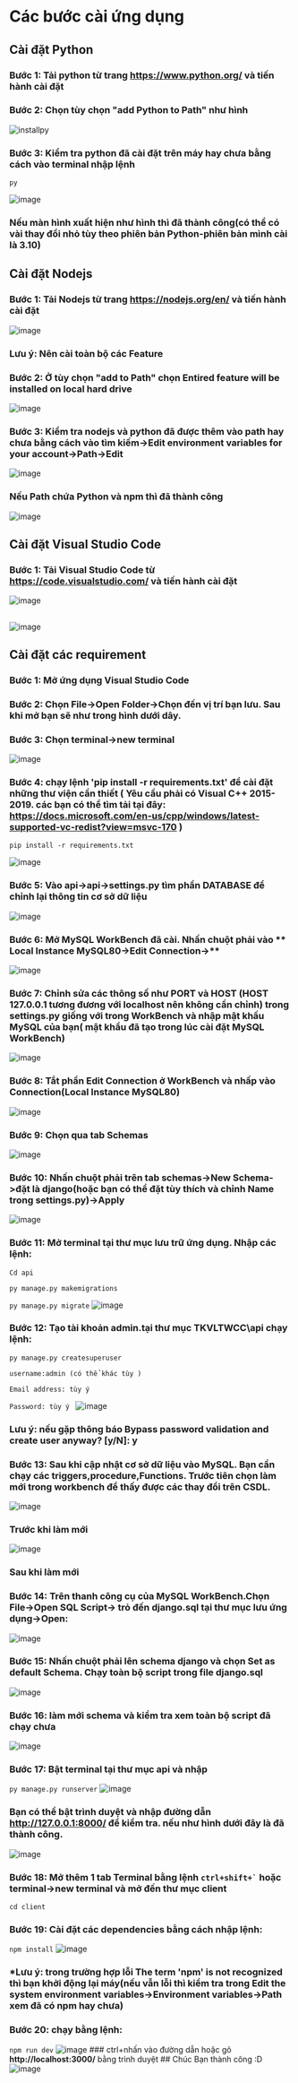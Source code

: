 # Các bước cài ứng dụng
##  Cài đặt Python
### Bước 1: Tải python từ trang https://www.python.org/ và tiến hành cài đặt 
### Bước 2: Chọn tùy chọn "add Python to Path" như hình
![installpy](https://user-images.githubusercontent.com/38754038/169266195-bf7fa41e-2c19-4cf4-bcc4-733f03882877.png)
### Bước 3: Kiểm tra python đã cài đặt trên máy hay chưa bằng cách vào terminal nhập lệnh
```
py
```
![image](https://user-images.githubusercontent.com/38754038/169266520-f8720c17-988e-4767-be5c-3a96bd830648.png)
### Nếu màn hình xuất hiện như hình thì đã thành công(có thể có vài thay đổi nhỏ tùy theo phiên bản Python-phiên bản mình cài là 3.10)
## Cài đặt Nodejs
### Bước 1: Tải Nodejs từ trang https://nodejs.org/en/ và tiến hành cài đặt 
![image](https://user-images.githubusercontent.com/38754038/169276731-d908c1d6-ce31-48fe-a8f9-cfc93656bc6d.png)

### Lưu ý: Nên cài toàn bộ các Feature
### Bước 2: Ở tùy chọn "add to Path" chọn Entired feature will be installed on local hard drive 
![image](https://user-images.githubusercontent.com/38754038/169280152-8e479670-dd7e-4c94-90f1-cbf63d432d33.png)
### Bước 3: Kiểm tra nodejs và python đã được thêm vào path hay chưa bằng cách vào tìm kiếm->Edit environment variables for your account->Path->Edit
![image](https://user-images.githubusercontent.com/38754038/169426693-80385cc1-7ad5-46cd-8253-f3e451032847.png)
### Nếu Path chứa Python và npm thì đã thành công
![image](https://user-images.githubusercontent.com/38754038/169426883-999668d6-5171-404b-8936-b5dc6f0fc59f.png)
## Cài đặt Visual Studio Code
### Bước 1: Tải Visual Studio Code từ https://code.visualstudio.com/ và tiến hành cài đặt 
![image](https://user-images.githubusercontent.com/38754038/169427343-19d2cc33-64cf-443e-ab6c-a366598222c6.png)
## 
![image](https://user-images.githubusercontent.com/38754038/169435343-a0f7f3eb-1cb5-4aa0-8055-27ddda4e72f6.png)
## Cài đặt các requirement 
### Bước 1: Mở ứng dụng Visual Studio Code
### Bước 2: Chọn File->Open Folder->Chọn đến vị trí bạn lưu. Sau khi mở bạn sẽ như trong hình dưới dây.
### Bước 3: Chọn terminal->new terminal
![image](https://user-images.githubusercontent.com/38754038/169443974-63c80f2b-e293-481b-ab2c-9c3f6afd1baa.png)
### Bước 4: chạy lệnh 'pip install -r requirements.txt' để cài đặt những thư viện cần thiết ( Yêu cầu phải có Visual C++ 2015-2019. các bạn có thể tìm tải tại đây:  https://docs.microsoft.com/en-us/cpp/windows/latest-supported-vc-redist?view=msvc-170 )
```
pip install -r requirements.txt
```
![image](https://user-images.githubusercontent.com/38754038/169446274-e39bdfe9-6e16-4e5e-9821-9259ab96c339.png)
### Bước 5: Vào api->api->settings.py tìm phần **DATABASE** để chỉnh lại thông tin cơ sở dữ liệu
![image](https://user-images.githubusercontent.com/38754038/169447131-c96fb3ec-bd60-4cd6-904c-1c598134ea1d.png)
### Bước 6: Mở MySQL WorkBench đã cài. Nhấn chuột phải vào ** Local Instance MySQL80->Edit Connection->**
![image](https://user-images.githubusercontent.com/38754038/169447318-e8428b2b-5bef-4e43-aa5a-c22ed35de898.png)
### Bước 7: Chỉnh sửa các thông số như PORT và HOST (HOST 127.0.0.1 tương đương với localhost nên không cần chỉnh) trong **settings.py** giống với trong WorkBench và nhập mật khấu MySQL của bạn( mật khẩu đã tạo trong lúc cài đặt MySQL WorkBench)
![image](https://user-images.githubusercontent.com/38754038/169448076-8b0e1f76-73aa-4b89-a864-7026ed7629b5.png)
### Bước 8: Tắt phần Edit Connection ở WorkBench và nhấp vào Connection(Local Instance MySQL80) 
![image](https://user-images.githubusercontent.com/38754038/169448470-34ae8e04-aa34-4de6-83c8-3ba3170a35a1.png)
### Bước 9: Chọn qua tab **Schemas**
![image](https://user-images.githubusercontent.com/38754038/169448590-fbc0c8b7-7035-4e5a-adeb-362d038094ec.png)
### Bước 10: Nhấn chuột phải trên tab **schemas**->New Schema->đặt là django(hoặc bạn có thể đặt tùy thích và chỉnh **Name** trong settings.py)->Apply
![image](https://user-images.githubusercontent.com/38754038/169449036-ee9f24df-eb01-4fa4-9833-60029cfaa418.png)
### Bước 11: Mở terminal tại thư mục lưu trữ ứng dụng. Nhập các lệnh:
``` Cd api ```

``` py manage.py makemigrations ```

``` py manage.py migrate ``` 
![image](https://user-images.githubusercontent.com/38754038/170161136-13e3f98b-9069-4c5e-8901-8438254b0630.png)
### Bước 12: Tạo tài khoản admin.tại thư mục **TKVLTWCC\api** chạy lệnh:
``` py manage.py createsuperuser ```

```username:admin (có thể khác tùy )```

``` Email address: tùy ý ```

```Password: tùy ý ```
![image](https://user-images.githubusercontent.com/38754038/170183741-ea80de2b-19b2-4808-996e-6b1e6b84a7c2.png)

### **Lưu ý**: nếu gặp thông báo **Bypass password validation and create user anyway? [y/N]: y** 
### Bước 13: Sau khi cập nhật cơ sở dữ liệu vào MySQL. Bạn cần chạy các triggers,procedure,Functions. Trước tiên chọn làm mới trong workbench để thấy được các thay đổi trên CSDL.
![image](https://user-images.githubusercontent.com/38754038/170163431-8ffad9d0-34b6-4e22-8192-5fdd53ba4ce8.png)
###                       Trước khi làm mới
![image](https://user-images.githubusercontent.com/38754038/170163497-d1ea3b7e-66aa-4e00-87df-cb4f1c8501ec.png)
###                       Sau khi làm mới
### Bước 14: Trên thanh công cụ của MySQL WorkBench.Chọn **File->Open SQL Script-> trỏ đến django.sql tại thư mục lưu ứng dụng->Open**:
![image](https://user-images.githubusercontent.com/38754038/170163931-ea7dc062-97d9-4da4-b60a-1be270b94c38.png)
### Bước 15: Nhấn chuột phải lên schema django và chọn **Set as default Schema**. Chạy toàn bộ script trong file django.sql
![image](https://user-images.githubusercontent.com/38754038/170164386-1c18fa6e-cd86-4215-b92b-cf101c9df2b9.png)
### Bước 16: làm mới schema và kiểm tra xem toàn bộ script đã chạy chưa
![image](https://user-images.githubusercontent.com/38754038/170165050-d7c9f943-8ee2-486e-b422-432fcbfc6863.png)
### Bước 17: Bật terminal tại thư mục api và nhập 
``` py manage.py runserver ```
![image](https://user-images.githubusercontent.com/38754038/170165427-e834cd28-826b-4f20-8a21-a48928e4a6f6.png)
###                     Bạn có thể bật trình duyệt và nhập đường dẫn **http://127.0.0.1:8000/** để kiểm tra. nếu như hình dưới đây là đã thành công.
![image](https://user-images.githubusercontent.com/38754038/170166360-01077b64-e9df-48bb-b7d6-3b0529052bf9.png)
### Bước 18: Mở thêm 1 tab Terminal bằng lệnh ``` ctrl+shift+` ``` hoặc terminal->new terminal và mở đến thư mục **client**
``` cd client ```
### Bước 19: Cài đặt các dependencies bằng cách nhập lệnh:
``` npm install ```
![image](https://user-images.githubusercontent.com/38754038/170180683-a64f180c-e2a8-4e59-9833-92d4b70b07a0.png)
### *Lưu ý: trong trường hợp lỗi **The term 'npm' is not recognized** thì bạn khởi động lại máy(nếu vẫn lỗi thì kiểm tra trong **Edit the system environment variables->Environment variables->Path** xem đã có npm hay chưa)
### Bước 20: chạy bằng lệnh:
``` npm run dev ```
![image](https://user-images.githubusercontent.com/38754038/170183821-431c09bb-2a34-4c2a-8aa2-4b6d2d754846.png)
                              ### ctrl+nhấn vào đường dẫn hoặc gõ **http://localhost:3000/** bằng trình duyệt
                              ## Chúc Bạn thành công :D
                              ![image](https://user-images.githubusercontent.com/38754038/170959998-2c700593-52df-4ccf-ac58-def41a258212.png)

                                                                                                              
